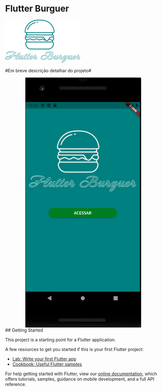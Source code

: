 # Flutter Burguer

<img src="https://github.com/lowliet64/FlutterBurger/blob/main/assets/images/flutter-buguer-green.png?raw=true">

#Em breve descrição detalhar do projeto#

<div style="display:flex;justify-content:center;align-items:center">
  <img src="https://github.com/lowliet64/FlutterBurger/blob/main/assets/examples/example1.PNG">
</div>
## Getting Started

This project is a starting point for a Flutter application.

A few resources to get you started if this is your first Flutter project:

- [Lab: Write your first Flutter app](https://flutter.dev/docs/get-started/codelab)
- [Cookbook: Useful Flutter samples](https://flutter.dev/docs/cookbook)

For help getting started with Flutter, view our
[online documentation](https://flutter.dev/docs), which offers tutorials,
samples, guidance on mobile development, and a full API reference.
